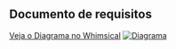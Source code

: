 ## Documento de requisitos

[Veja o Diagrama no Whimsical](https://whimsical.com/gatekeeper-TCaMcYM8YM5vzkZcx6dKmK)
[![Diagrama](https://whimsical.com/gatekeeper-TCaMcYM8YM5vzkZcx6dKmK)]([https://whimsical.com/seu-diagrama-id](https://whimsical.com/gatekeeper-TCaMcYM8YM5vzkZcx6dKmK))
